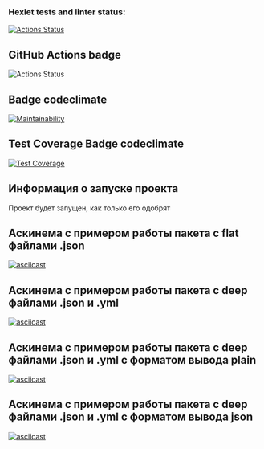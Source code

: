 ### Hexlet tests and linter status:
[![Actions Status](https://github.com/Celovechek/python-project-50/actions/workflows/hexlet-check.yml/badge.svg)](https://github.com/Celovechek/python-project-50/actions)

## GitHub Actions badge
![Actions Status](https://github.com/Celovechek/python-project-50/actions/workflows/gendiff.yml/badge.svg)

## Badge codeclimate
[![Maintainability](https://api.codeclimate.com/v1/badges/58f4d6dbbd5ce58036ec/maintainability)](https://codeclimate.com/github/Celovechek/python-project-50/maintainability)

## Test Coverage Badge codeclimate
[![Test Coverage](https://api.codeclimate.com/v1/badges/58f4d6dbbd5ce58036ec/test_coverage)](https://codeclimate.com/github/Celovechek/python-project-50/test_coverage)

## Информация о запуске проекта
Проект будет запущен, как только его одобрят

## Аскинема с примером работы пакета с flat файлами .json
[![asciicast](https://asciinema.org/a/MBh3AdrOC55jdITsVmKpf04kS.svg)](https://asciinema.org/a/MBh3AdrOC55jdITsVmKpf04kS)

## Аскинема с примером работы пакета с deep файлами .json и .yml
[![asciicast](https://asciinema.org/a/a5MK4a9lsbbyhqAfX4Rn0zX9d.svg)](https://asciinema.org/a/a5MK4a9lsbbyhqAfX4Rn0zX9d)

## Аскинема с примером работы пакета с deep файлами .json и .yml c форматом вывода plain
[![asciicast](https://asciinema.org/a/9WgPMEjvQfl7KkWiiyewOeQ69.svg)](https://asciinema.org/a/9WgPMEjvQfl7KkWiiyewOeQ69)

## Аскинема с примером работы пакета с deep файлами .json и .yml c форматом вывода json
[![asciicast](https://asciinema.org/a/d8pQOS99np9UYs4bjctNTw5AD.svg)](https://asciinema.org/a/d8pQOS99np9UYs4bjctNTw5AD)
